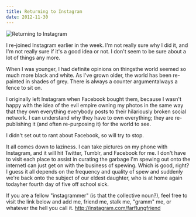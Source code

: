 ```yaml
---
title: Returning to Instagram
date: 2012-11-30
---
```


![Returning to Instagram](https://source.unsplash.com/0gkw_9fy0eQ/1600x900)

I re-joined Instagram earlier in the week. I'm not really sure why I did it, and I'm not really sure if it's a good idea or not. I don't seem to be sure about a lot of things any more.

When I was younger, I had definite opinions on thingsthe world seemed so much more black and white. As I've grown older, the world has been re-painted in shades of grey. There is always a counter argumentalways a fence to sit on.

I originally left Instagram when Facebook bought them, because I wasn't happy with the idea of the evil empire owning my photos in the same way that they own everything everybody posts to their hilariously broken social network. I can understand why they have to own everything; they are re-publishing it (and often re-purposing it) for the world to see.

I didn't set out to rant about Facebook, so will try to stop.

It all comes down to laziness. I can take pictures on my phone with Instagram, and it will hit Twitter, Tumblr, and Facebook for me. I don't have to visit each place to assist in curating the garbage I'm spewing out onto the internetI can just get on with the business of spewing. Which is good, right?I guess it all depends on the frequency and quality of spew and suddenly we're back onto the subject of our eldest daughter, who is at home again todayher fourth day of five off school sick.

If you are a fellow "instagrammer" (is that the collective noun?), feel free to visit the link below and add me, friend me, stalk me, "gramm" me, or whatever the hell you call it. http://instagram.com/farflungfriend
